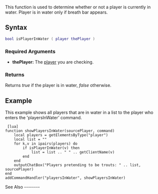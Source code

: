 This function is used to determine whether or not a player is currently in water. Player is in water only if breath bar appears.

Syntax
------

``` lua
bool isPlayerInWater ( player thePlayer )
```

### Required Arguments

-   **thePlayer:** The [player](/docs/player.md "wikilink") you are checking.

### Returns

Returns *true* if the player is in water, *false* otherwise.

Example
-------

<section name="Serverside example" class="server" show="true">
This example shows all players that are in water in a list to the player who enters the 'playersInWater' command.

     [lua]
    function showPlayersInWater(sourcePlayer, command)
        local players = getElementsByType("player")
        local list = ""
        for k,v in ipairs(players) do
            if isPlayerInWater(v) then
                list = list .. " " .. getClientName(v)
            end
        end
        outputChatBox("Players pretending to be trouts: " .. list, sourcePlayer)
    end
    addCommandHandler("playersInWater", showPlayersInWater)

</section>
See Also
--------

